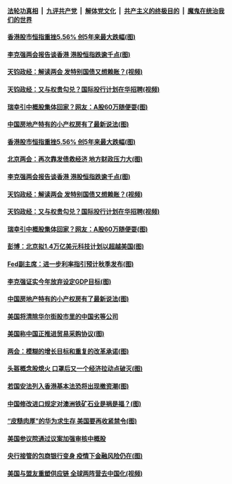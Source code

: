 

####  [法轮功真相](../../../../basic/blob/master/README.md?t=05230701) &nbsp;|&nbsp; [九评共产党](../../../../9ping.md/blob/master/README.md?t=05230701) &nbsp;|&nbsp; [解体党文化](../../../../jtdwh.md/blob/master/README.md?t=05230701)  &nbsp;|&nbsp; [共产主义的终极目的](../../../../gczydzjmd.md/blob/master/README.md?t=05230701) &nbsp;|&nbsp; [魔鬼在统治我们的世界](../../../../mgztzwmdsj.md/blob/master/README.md?t=05230701) 

#### [香港股市恒指重挫5.56% 创5年来最大跌幅(图)](../pages/p5/934109.md?t=05230701) 

#### [李克强两会报告谈香港 港股恒指跌逾千点(图)](../pages/p5/934055.md?t=05230701) 

#### [天钧政经：解读两会 发特别国债又想赖账？(视频)](../pages/p5/934096.md?t=05230701) 

#### [天钧政经：又与权贵勾兑？国际投行计划在华招聘(视频)](../pages/p5/934095.md?t=05230701) 

#### [瑞幸引中概股集体回家？网友：A股60万随便耍(图)](../pages/p5/934091.md?t=05230701) 

#### [中国房地产特有的小产权房有了最新说法(图)](../pages/p5/934000.md?t=05230701) 

#### [香港股市恒指重挫5.56% 创5年来最大跌幅(图)](../pages/p5/934109.md?t=05230701) 

#### [北京两会：再次靠发债救经济 地方财政压力大(图)](../pages/p5/934092.md?t=05230701) 

#### [李克强两会报告谈香港 港股恒指跌逾千点(图)](../pages/p5/934055.md?t=05230701) 

#### [天钧政经：解读两会 发特别国债又想赖账？(视频)](../pages/p5/934096.md?t=05230701) 

#### [天钧政经：又与权贵勾兑？国际投行计划在华招聘(视频)](../pages/p5/934095.md?t=05230701) 

#### [瑞幸引中概股集体回家？网友：A股60万随便耍(图)](../pages/p5/934091.md?t=05230701) 

#### [彭博：北京拟1.4万亿美元科技计划以超越美国(图)](../pages/p5/934073.md?t=05230701) 

#### [Fed副主席：进一步利率指引预计秋季发布(图)](../pages/p5/934053.md?t=05230701) 

#### [李克强证实今年放弃设定GDP目标(图)](../pages/p5/934037.md?t=05230701) 

#### [中国房地产特有的小产权房有了最新说法(图)](../pages/p5/934000.md?t=05230701) 

#### [美国将清除华尔街股市里的中国劣等公司](../pages/p5/934022.md?t=05230701) 

#### [美国称中国正推进贸易采购协议(图)](../pages/p5/934018.md?t=05230701) 

#### [两会：模糊的增长目标和重复的改革承诺(图)](../pages/p5/934014.md?t=05230701) 

#### [头盔概念股熄火 口罩后又一个经济拉动点破灭(图)](../pages/p5/934006.md?t=05230701) 

#### [若国安法列入香港基本法恐将出现撤资潮(图)](../pages/p5/933963.md?t=05230701) 

#### [中国修改进口规定对澳洲铁矿石业是祸是福？(图)](../pages/p5/933965.md?t=05230701) 

#### [“皮糙肉厚”的华为求生存 美国要再收紧禁令(图)](../pages/p5/933962.md?t=05230701) 

#### [美国参议院通过议案加强审核中概股](../pages/p5/933961.md?t=05230701) 

#### [央行接管的包商银行变身 疫情下金融风险仍在(图)](../pages/p5/933947.md?t=05230701) 

#### [美国与盟友重塑供应链 全球两阵营去中国化(视频)](../pages/p5/933873.md?t=05230701) 

